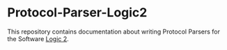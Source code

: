 # Protocol-Parser-Logic2

This repository contains documentation about writing Protocol Parsers
for the Software [Logic 2](https://www.saleae.com/downloads/). 

